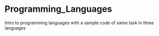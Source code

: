 # Programming_Languages
Intro to programming languages with a sample code of same task in three languages
